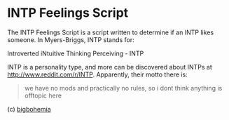 # INTP Feelings Script

The INTP Feelings Script is a script written to determine if an INTP likes someone.  In Myers-Briggs, INTP stands for:

Introverted iNtuitive Thinking Perceiving - INTP

INTP is a personality type, and more can be discovered about INTPs at http://www.reddit.com/r/INTP.  Apparently, their motto there is:

>we have no mods and practically no rules, so i dont think anything is offtopic here

(c) [bigbohemia](http://www.reddit.com/u/bigbohemia)
